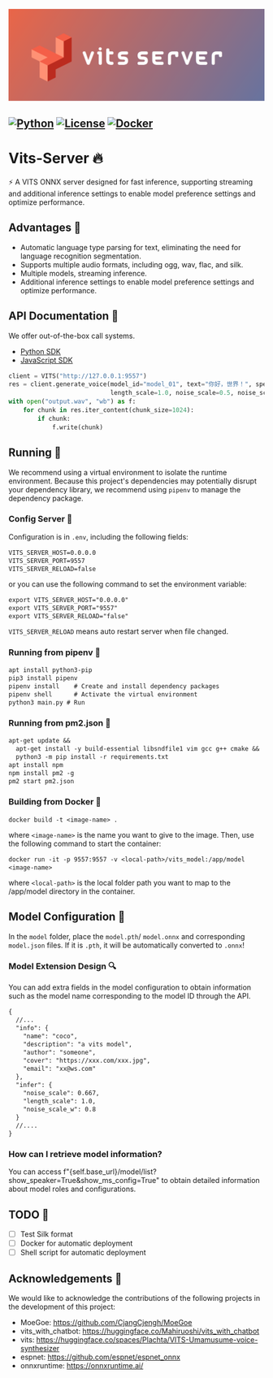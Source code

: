 ![cover.png](docs/cover.png)

[![Python](https://img.shields.io/badge/python-3.8%2B-blue)](https://www.python.org/downloads/)
[![License](https://img.shields.io/badge/license-BSD3-green)](LICENSE)
[![Docker](https://github.com/LlmKira/VitsServer/actions/workflows/docker-latest.yaml/badge.svg)](https://github.com/LlmKira/VitsServer/actions/workflows/docker-latest.yaml)
------

# Vits-Server 🔥

⚡ A VITS ONNX server designed for fast inference, supporting streaming and additional inference settings to enable model
preference settings and optimize performance.

## Advantages 💪

- Automatic language type parsing for text, eliminating the need for language recognition segmentation.
- Supports multiple audio formats, including ogg, wav, flac, and silk.
- Multiple models, streaming inference.
- Additional inference settings to enable model preference settings and optimize performance.

## API Documentation 📖

We offer out-of-the-box call systems.

- [Python SDK](docs/sdk.py)
- [JavaScript SDK](docs/sdk.js)

```python
client = VITS("http://127.0.0.1:9557")
res = client.generate_voice(model_id="model_01", text="你好，世界！", speaker_id=0, audio_type="wav",
                            length_scale=1.0, noise_scale=0.5, noise_scale_w=0.5, auto_parse=True)
with open("output.wav", "wb") as f:
    for chunk in res.iter_content(chunk_size=1024):
        if chunk:
            f.write(chunk)
```

## Running 🏃

We recommend using a virtual environment to isolate the runtime environment. Because this project's dependencies may
potentially disrupt your dependency library, we recommend using `pipenv` to manage the dependency package.

### Config Server 🐚

Configuration is in `.env`, including the following fields:

```dotenv
VITS_SERVER_HOST=0.0.0.0
VITS_SERVER_PORT=9557
VITS_SERVER_RELOAD=false
```

or you can use the following command to set the environment variable:

```shell
export VITS_SERVER_HOST="0.0.0.0"
export VITS_SERVER_PORT="9557"
export VITS_SERVER_RELOAD="false"
```

`VITS_SERVER_RELOAD` means auto restart server when file changed.

### Running from pipenv 🐍

```shell
apt install python3-pip
pip3 install pipenv
pipenv install    # Create and install dependency packages
pipenv shell      # Activate the virtual environment
python3 main.py # Run

```

### Running from pm2.json 🚀

```shell
apt-get update &&
  apt-get install -y build-essential libsndfile1 vim gcc g++ cmake &&
  python3 -m pip install -r requirements.txt
apt install npm
npm install pm2 -g
pm2 start pm2.json

```

### Building from Docker 🐋

```shell
docker build -t <image-name> .
```

where `<image-name>` is the name you want to give to the image. Then, use the following command to start the container:

```shell
docker run -it -p 9557:9557 -v <local-path>/vits_model:/app/model <image-name>
```

where `<local-path>` is the local folder path you want to map to the /app/model directory in the container.

## Model Configuration 📁

In the `model` folder, place the `model.pth`/ `model.onnx` and corresponding `model.json` files. If it is `.pth`, it
will be automatically converted to `.onnx`!

### Model Extension Design 🔍

You can add extra fields in the model configuration to obtain information such as the model name corresponding to the
model ID through the API.

```json5
{
  //...
  "info": {
    "name": "coco",
    "description": "a vits model",
    "author": "someone",
    "cover": "https://xxx.com/xxx.jpg",
    "email": "xx@ws.com"
  },
  "infer": {
    "noise_scale": 0.667,
    "length_scale": 1.0,
    "noise_scale_w": 0.8
  }
  //....
}
```

### How can I retrieve model information?

You can access f"{self.base_url}/model/list?show_speaker=True&show_ms_config=True" to obtain detailed information about
model roles and configurations.

## TODO 📝

- [ ] Test Silk format
- [ ] Docker for automatic deployment
- [ ] Shell script for automatic deployment

## Acknowledgements 🙏

We would like to acknowledge the contributions of the following projects in the development of this project:

- MoeGoe: https://github.com/CjangCjengh/MoeGoe
- vits_with_chatbot: https://huggingface.co/Mahiruoshi/vits_with_chatbot
- vits: https://huggingface.co/spaces/Plachta/VITS-Umamusume-voice-synthesizer
- espnet: https://github.com/espnet/espnet_onnx
- onnxruntime: https://onnxruntime.ai/
